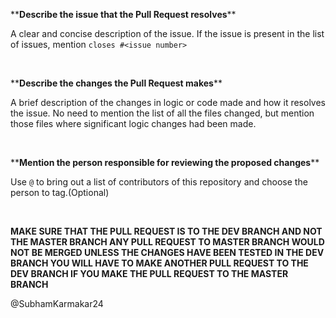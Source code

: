 \*\***Describe the issue that the Pull Request resolves**\*\*

A clear and concise description of the issue. If the issue is present in the list of issues, mention `closes #<issue number>`

<br />

\*\***Describe the changes the Pull Request makes**\*\*

A brief description of the changes in logic or code made and how it resolves the issue. No need to mention the list of all the files changed, but mention those files where significant logic changes had been made.

<br />

\*\***Mention the person responsible for reviewing the proposed changes**\*\*

Use `@` to bring out a list of contributors of this repository and choose the person to tag.(Optional)

<br/>

**MAKE SURE THAT THE PULL REQUEST IS TO THE DEV BRANCH AND NOT THE MASTER BRANCH
ANY PULL REQUEST TO MASTER BRANCH WOULD NOT BE MERGED UNLESS THE CHANGES HAVE BEEN TESTED IN THE DEV BRANCH
YOU WILL HAVE TO MAKE ANOTHER PULL REQUEST TO THE DEV BRANCH IF YOU MAKE THE PULL REQUEST TO THE MASTER BRANCH**

@SubhamKarmakar24
